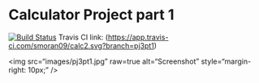 # Calculator Project part 1
[![Build Status](https://app.travis-ci.com/smoran09/calc2.svg?branch=pj3pt1)](https://app.travis-ci.com/smoran09/calc2)
Travis CI link: (https://app.travis-ci.com/smoran09/calc2.svg?branch=pj3pt1)

<img
src=“images/pj3pt1.jpg”
raw=true
alt=“Screenshot”
style=“margin-right: 10px;”
/>
